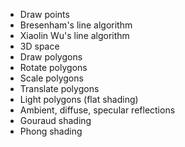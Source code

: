 * Draw points
* Bresenham's line algorithm
* Xiaolin Wu's line algorithm
* 3D space
* Draw polygons
* Rotate polygons
* Scale polygons
* Translate polygons
* Light polygons (flat shading)
* Ambient, diffuse, specular reflections
* Gouraud shading
* Phong shading
